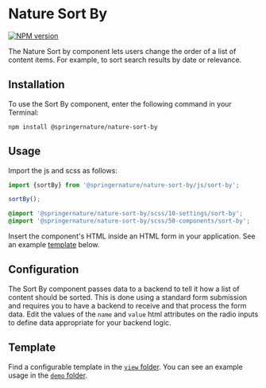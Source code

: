 # Nature Sort By

[![NPM version][badge-npm]][info-npm]

The Nature Sort by component lets users change the order of a list of content items. For example, to sort search results by date or relevance.

## Installation

To use the Sort By component, enter the following command in your Terminal:

```
npm install @springernature/nature-sort-by
```

## Usage

Import the js and scss as follows:

```js
import {sortBy} from '@springernature/nature-sort-by/js/sort-by';

sortBy();
```

```scss
@import '@springernature/nature-sort-by/scss/10-settings/sort-by';
@import '@springernature/nature-sort-by/scss/50-components/sort-by';
```

Insert the component's HTML inside an HTML form in your application. See an example [template](#template) below.

## Configuration

The Sort By component passes data to a backend to tell it how a list of content should be sorted. This is done using a standard form submission and requires you to have a backend to receive and that process the form data. Edit the values of the `name` and `value` html attributes on the radio inputs to define data appropriate for your backend logic.

## Template

Find a configurable template in the [`view` folder](https://github.com/springernature/frontend-toolkits/blob/master/toolkits/nature/packages/nature-sort-by/view/sort-by.hbs). You can see an example usage in the [`demo` folder](https://github.com/springernature/frontend-toolkits/blob/master/toolkits/nature/packages/nature-sort-by/demo/dist/index.html). 

[info-npm]: https://www.npmjs.com/package/@springernature/nature-sort-by
[badge-npm]: https://img.shields.io/npm/v/@springernature/nature-sort-by.svg
